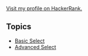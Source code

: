 [Visit my profile on HackerRank.](https://www.hackerrank.com/raulpacheco2k)

## Topics
* [Basic Select](https://github.com/raulpacheco2k/HackerRank-SQL-Challenges/tree/main/Basic%20Select) 
* [Advanced Select](https://github.com/raulpacheco2k/HackerRank-SQL-Challenges/tree/main/Advanced%20Select)
